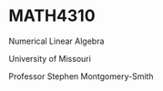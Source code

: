 # MATH4310
 Numerical Linear Algebra
 
 University of Missouri
 
 Professor Stephen Montgomery-Smith
